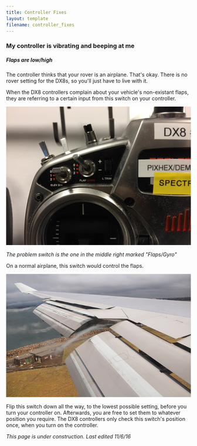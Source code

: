 ```yaml
---
title: Controller Fixes
layout: template
filename: controller_fixes 
--- 
```


### My controller is vibrating and beeping at me

##### Flaps are low/high

The controller thinks that your rover is an airplane. That's okay.
There is no rover setting for the DX8s, so you'll just have to live with it.

When the DX8 controllers complain about your vehicle's non-existant flaps, they are referring to a certain input from this switch on your controller. 

![Flapswitch](images/flap_switch.JPG)

*The problem switch is the one in the middle right marked "Flaps/Gyro"*

On a normal airplane, this switch would control the flaps.

![Flaps](images/flap.jpg)

Flip this switch down all the way, to the lowest possible setting, before you turn your controller on. Afterwards, you are free to set them to whatever position you require. The DX8 controllers only check this switch's position once, when you turn on the controller.

*This page is under construction. Last edited 11/6/16*
